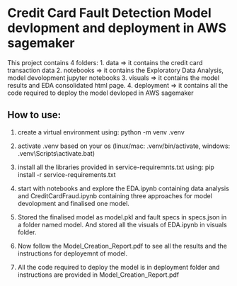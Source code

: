 # Credit Card Fault Detection Model devlopment and deployment in AWS sagemaker

This project contains 4 folders:
    1. data => it contains the credit card transaction data
    2. notebooks => it contains the Exploratory Data Analysis, model devolopment jupyter notebooks
    3. visuals => it contains the model results and EDA consolidated html page.
    4. deployment => it contains all the code required to deploy the model devloped in AWS sagemaker

## How to use:

1. create a virtual environment using: python -m venv .venv

2. activate .venv based on your os (linux/mac: .venv/bin/activate, windows: .venv\Scripts\activate.bat)

3. install all the libraries provided in service-requiremnts.txt using: pip install -r service-requirements.txt

4. start with notebooks and explore the EDA.ipynb containing data analysis and CreditCardFraud.ipynb containing three approaches for model devolopment and finalised one model.

5. Stored the finalised model as model.pkl and fault specs in specs.json in a folder named model. And stored all the visuals of EDA.ipynb in visuals folder.

6. Now follow the Model_Creation_Report.pdf to see all the results and the instructions for deployemnt of model.

7. All the code required to deploy the model is in deployment folder and instructions are provided in Model_Creation_Report.pdf

